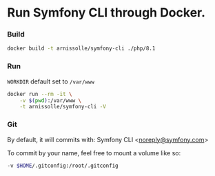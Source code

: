 # Run Symfony CLI through Docker.

### Build

```bash
docker build -t arnissolle/symfony-cli ./php/8.1
```

### Run

`WORKDIR` default set to `/var/www`

```bash
docker run --rm -it \
    -v $(pwd):/var/www \
    -t arnissolle/symfony-cli -V
```

### Git

By default, it will commits with: Symfony CLI \<noreply@symfony.com\>

To commit by your name, feel free to mount a volume like so:

```bash
-v $HOME/.gitconfig:/root/.gitconfig
```
